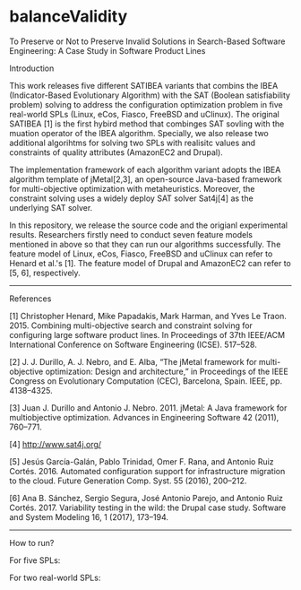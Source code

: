 # balanceValidity
To Preserve or Not to Preserve Invalid Solutions in Search-Based Software Engineering: A Case Study in Software Product Lines

Introduction

This work releases five different SATIBEA variants that combins the IBEA (Indicator-Based Evolutionary Algorithm)
with the SAT (Boolean satisfiability problem) solving to address the configuration optimization problem 
in five real-world SPLs (Linux, eCos, Fiasco, FreeBSD and uClinux). 
The original SATIBEA [1] is the first hybird method that combinges SAT sovling with the muation operator of the IBEA algorithm.
Specially, we also release two additional algorihtms for solving two SPLs
with realisitc values and constraints of quality attributes (AmazonEC2 and Drupal).

The implementation framework of each algorithm variant adopts the IBEA algorithm template
of jMetal[2,3], an open-source Java-based framework for multi-objective optimization with metaheuristics.
Moreover, the constraint solving uses a widely deploy SAT solver Sat4j[4] as the underlying SAT solver.

In this repository, we release the source code and the origianl experimental results. 
Researchers firstly need to conduct seven feature models mentioned in above so that they can run our algorithms successfully. 
The feature model of Linux, eCos, Fiasco, FreeBSD and uClinux can refer to Henard et al.'s [1].
The feature model of Drupal and AmazonEC2 can refer to [5, 6], respectively.

---------------------------------------------------------------------------------------------------------------
References

[1] Christopher Henard, Mike Papadakis, Mark Harman, and Yves Le Traon. 2015. Combining multi-objective search and constraint solving for configuring large software product lines. In Proceedings of 37th IEEE/ACM International Conference on Software Engineering (ICSE). 517–528.

[2] J. J. Durillo, A. J. Nebro, and E. Alba, “The jMetal framework for multi-objective optimization: Design and architecture,” in Proceedings of the IEEE Congress on Evolutionary Computation (CEC), Barcelona, Spain. IEEE, pp. 4138–4325.

[3] Juan J. Durillo and Antonio J. Nebro. 2011. jMetal: A Java framework for multiobjective optimization. Advances in Engineering Software 42 (2011), 760–771.

[4] http://www.sat4j.org/

[5] Jesús García-Galán, Pablo Trinidad, Omer F. Rana, and Antonio Ruiz Cortés. 2016. Automated configuration support for infrastructure migration to the cloud. Future Generation Comp. Syst. 55 (2016), 200–212.

[6] Ana B. Sánchez, Sergio Segura, José Antonio Parejo, and Antonio Ruiz Cortés. 2017. Variability testing in the wild: the Drupal case study. Software and System Modeling 16, 1 (2017), 173–194.

---------------------------------------------------------------------------------------------------------------


How to run?

For five SPLs:


For two real-world SPLs:


